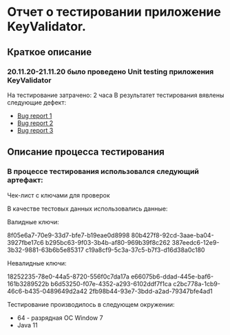 # Отчет о тестировании приложение KeyValidator.
## Краткое описание
### 20.11.20-21.11.20 было проведено Unit testing приложения KeyValidator
На тестирование затрачено: 2 часа
В результатет тестирования вявлены следующие дефект:
* [Bug report 1](https://github.com/SergeyQA13/Start-Java-1.1/issues/1#issue-745955752)
* [Bug report 2](https://github.com/SergeyQA13/Start-Java-1.1/issues/2#issuecomment-729920065)
* [Bug report 3](https://github.com/SergeyQA13/Start-Java-1.1/issues/3#issue-745971767)


## Описание процесса тестирования
### В процессе тестирования использовался следующий артефакт:
Чек-лист с ключами для проверок

В качестве тестовых данных использовались данные:

Валидные ключи:

8f05e6a7-70e9-33d7-bfe7-b19eae0d8998
80b427f8-92cd-3aae-ba04-3927fbe17c6
b295bc63-9f03-3b4b-af80-969b39f8c262
387eedc6-12e9-3b32-9881-63b6b5e85317
c19a8cf9-5c3a-37c5-b7f3-d16d38a0c180

Невалидные ключи:

18252235-78e0-44a5-8720-556f0c7da17a
e66075b6-ddad-445e-baf6-161b3289522b
b6d53250-f07e-4352-a293-6102ddf7f1ca
c2bc778a-1cb9-46c6-b435-0489649d2a42
2fb98b44-93e7-3bdd-a2ad-79347bfe4ad1

Тестирование производилось в следующем окружении:
* 64 - разрядная ОС Window 7
* Java 11